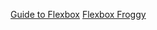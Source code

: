 [Guide to Flexbox](https://css-tricks.com/snippets/css/a-guide-to-flexbox/)
[Flexbox Froggy](https://flexboxfroggy.com/)

